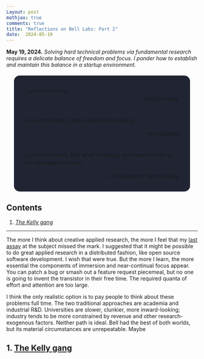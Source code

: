 ```yaml
---
Layout: post
mathjax: true
comments: true
title: "Reflections on Bell Labs: Part 2"
date:  2024-05-19
---
```


**May 19, 2024.** *Solving hard technical problems via fundamental
  research requires a delicate balance of freedom and focus. I ponder how to
  establish and maintain this balance in a startup environment.*

<div style="background-color: #212433 ; padding: 30px; margin: 20px; border: 0px solid
grey; line-height:1.5; border-radius: 15px">
Live in the future.
<br>

<div style="text-align: right">— Paul Buchheit</div>
<br>

Live in the future, then build what's missing.
<br>

<div style="text-align: right">— Paul Graham</div>
<br>

Live in the future, find what's missing, and leave the rest to
the development team.
<br>

<div style="text-align: right">— The ghost of Mervyn Kelly</div>
</div>

## Contents <a id="toc" name="toc"></a>

1. <a href="#sec-1"><i>The Kelly gang</i></a>

---

The more I think about creative applied research, the more I feel that
my <a href="https://heptar.ch/rbl1/">last assay</a> at the subject
missed the mark.
I suggested that it might be possible to do great applied research in a
distributed fashion, like open source software development. I wish
that were true.
But the more I learn, the more essential the components of immersion and
near-continual focus appear.
You can patch a bug or smash out a feature request piecemeal, but no one is going to invent
the transistor in their free time.
The required quanta of effort and attention are too large.

I think the only realistic option is to pay people to think about
these problems full time.
The two traditional approaches are academia and industrial
R&D. Universities are slower, clunkier, more inward-looking; industry
tends to be more constrained by revenue and other research-exogenous factors.
Neither path is ideal.
Bell had the best of both worlds, but its material circumstances are
unrepeatable.
Maybe

## 1. <a href="#toc">The Kelly gang</a><a id="sec-1" name="sec-1"></a>
